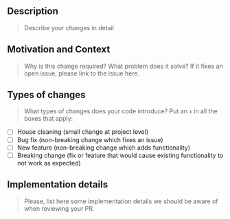 ## Description
> Describe your changes in detail

## Motivation and Context
> Why is this change required? What problem does it solve?
> If it fixes an open issue, please link to the issue here.

## Types of changes
> What types of changes does your code introduce? Put an `x` in all the boxes that apply:

- [ ] House cleaning (small change at project level)
- [ ] Bug fix (non-breaking change which fixes an issue)
- [ ] New feature (non-breaking change which adds functionality)
- [ ] Breaking change (fix or feature that would cause existing functionality to not work as expected)

## Implementation details
> Please, list here some implementation details we should be aware of when reviewing your PR.
